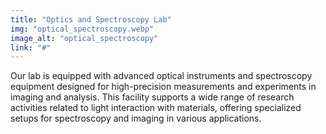 ```yaml
---
title: "Optics and Spectroscopy Lab"
img: "optical_spectroscopy.webp"
image_alt: "optical_spectroscopy"
link: "#"
---
```


Our lab is equipped with advanced optical instruments and spectroscopy equipment designed for high-precision measurements and experiments in imaging and analysis. This facility supports a wide range of research activities related to light interaction with materials, offering specialized setups for spectroscopy and imaging in various applications.

